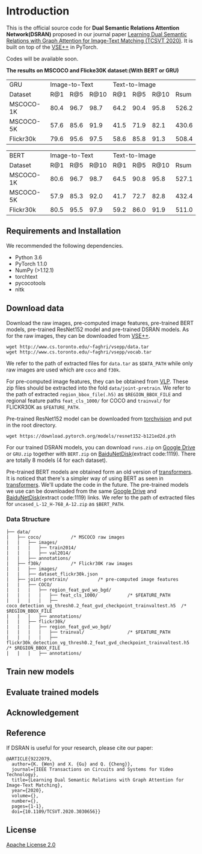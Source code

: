 # Introduction
This is the official source code for **Dual Semantic Relations Attention Network(DSRAN)** proposed in our journal paper [Learning Dual Semantic Relations with Graph Attention for Image-Text Matching (TCSVT 2020)](https://arxiv.org/abs/2010.11550). It is built on top of the [VSE++](https://github.com/fartashf/vsepp) in PyTorch.

Codes will be available soon.

**The results on MSCOCO and Flicke30K dataset:(With BERT or GRU)**
<table>
  <tr>
    <td>GRU</td>
    <td colspan="3">Image-to-Text</td>
    <td colspan="3">Text-to-Image</td>
    <td></td>
  </tr>
  <tr>
    <td>Dataset</td>
    <td>R@1</td>
    <td>R@5</td>
    <td>R@10</td>
    <td>R@1</td>
    <td>R@5</td>
    <td>R@10</td>
    <td>Rsum</td>
  </tr>
  <tr>
    <td>MSCOCO-1K</td>                   
    <td>80.4</td>
    <td>96.7</td>
    <td>98.7</td>
    <td>64.2</td>
    <td>90.4</td>
    <td>95.8</td>
     <td>526.2</td>
  </tr>
  <tr>
    <td>MSCOCO-5K</td>      
    <td>57.6</td>
    <td>85.6</td>
    <td>91.9</td>
    <td>41.5</td>
    <td>71.9</td>
    <td>82.1</td>
     <td>430.6</td>
  </tr>
  <tr>  
    <td>Flickr30k</td>            
    <td>79.6</td>
    <td>95.6</td>
    <td>97.5</td>
    <td>58.6</td>
    <td>85.8</td>
    <td>91.3</td>
    <td>508.4</td>
  </tr>
</table>

<table>
  <tr>
    <td>BERT</td>
    <td colspan="3">Image-to-Text</td>
    <td colspan="3">Text-to-Image</td>
    <td></td>
  </tr>
  <tr>
    <td>Dataset</td>
    <td>R@1</td>
    <td>R@5</td>
    <td>R@10</td>
    <td>R@1</td>
    <td>R@5</td>
    <td>R@10</td>
    <td>Rsum</td>
  </tr>
  <tr>
    <td>MSCOCO-1K</td>       
    <td>80.6</td>
    <td>96.7</td>
    <td>98.7</td>
    <td>64.5</td>
    <td>90.8</td>
    <td>95.8</td>
     <td>527.1</td>
  </tr>
  <tr>
    <td>MSCOCO-5K</td>      
    <td>57.9</td>
    <td>85.3</td>
    <td>92.0</td>
    <td>41.7</td>
    <td>72.7</td>
    <td>82.8</td>
     <td>432.4</td>
  </tr>
  <tr>  
    <td>Flickr30k</td>      
    <td>80.5</td>
    <td>95.5</td>
    <td>97.9</td>
    <td>59.2</td>
    <td>86.0</td>
    <td>91.9</td>
    <td>511.0</td>
  </tr>
</table>

## Requirements and Installation
We recommended the following dependencies.
*  Python 3.6
*  PyTorch 1.1.0
*  NumPy (>1.12.1)
*  torchtext
*  pycocotools
*  nltk

## Download data

Download the raw images, pre-computed image features, pre-trained BERT models, pre-trained ResNet152 model and pre-trained DSRAN models. As for the raw images, they can be downloaded from [VSE++](https://github.com/fartashf/vsepp).

```
wget http://www.cs.toronto.edu/~faghri/vsepp/data.tar
wget http://www.cs.toronto.edu/~faghri/vsepp/vocab.tar
```
We refer to the path of extracted files for `data.tar` as `$DATA_PATH` while only raw images are used which are `coco` and `f30k`.

For pre-computed image features, they can be obtained from [VLP](https://github.com/LuoweiZhou/VLP). These zip files should be extracted into the fold `data/joint-pretrain`. We refer to the path of extracted `region_bbox_file(.h5)` as `$REGION_BBOX_FILE` and regional feature paths `feat_cls_1000/` for COCO and `trainval/` for FLICKR30K as `$FEATURE_PATH`.

Pre-trained ResNet152 model can be downloaded from [torchvision](https://download.pytorch.org/models/resnet152-b121ed2d.pth) and put in the root directory.
```
wget https://download.pytorch.org/models/resnet152-b121ed2d.pth
```
For our trained DSRAN models, you can download `runs.zip` on [Google Drive](https://drive.google.com/drive/folders/1SQiRpO3L8d9QxFSRdk31PZrxRUi3eXyW?usp=sharing) or `GRU.zip` together with `BERT.zip` on [BaiduNetDisk](https://pan.baidu.com/s/1H_iMH-QZETAdHLk03dBREA)(extract code:1119). There are totally 8 models (4 for each dataset).

Pre-trained BERT models are obtained form an old version of [transformers](https://github.com/huggingface/transformers). It is noticed that there's a simpler way of using BERT as seen in [transformers](https://github.com/huggingface/transformers). We'll update the code in the future. The pre-trained models we use can be downloaded from the same [Google Drive](https://drive.google.com/drive/folders/1SQiRpO3L8d9QxFSRdk31PZrxRUi3eXyW?usp=sharing) and [BaiduNetDisk](https://pan.baidu.com/s/1H_iMH-QZETAdHLk03dBREA)(extract code:1119) links. We refer to the path of extracted files for `uncased_L-12_H-768_A-12.zip` as `$BERT_PATH`.  


### Data Structure
```
├── data/
|   ├── coco/           /* MSCOCO raw images
|   |   ├── images/
|   |   |   ├── train2014/
|   |   |   ├── val2014/
|   |   ├── annotations/
|   ├── f30k/           /* Flickr30K raw images
|   |   ├── images/
|   |   ├── dataset_flickr30k.json
|   ├── joint-pretrain/           /* pre-computed image features
|   |   ├── COCO/
|   |   |   ├── region_feat_gvd_wo_bgd/
|   |   |   |   ├── feat_cls_1000/           /* $FEATURE_PATH
|   |   |   |   ├── coco_detection_vg_thresh0.2_feat_gvd_checkpoint_trainvaltest.h5  /* $REGION_BBOX_FILE
|   |   |   ├── annotations/
|   |   ├── flickr30k/
|   |   |   ├── region_feat_gvd_wo_bgd/
|   |   |   |   ├── trainval/                /* $FEATURE_PATH
|   |   |   |   ├── flickr30k_detection_vg_thresh0.2_feat_gvd_checkpoint_trainvaltest.h5  /* $REGION_BBOX_FILE
|   |   |   ├── annotations/
```

## Train new models

## Evaluate trained models

## Acknowledgement

## Reference

If DSRAN is useful for your research, please cite our paper:

```
@ARTICLE{9222079,
  author={K. {Wen} and X. {Gu} and Q. {Cheng}},
  journal={IEEE Transactions on Circuits and Systems for Video Technology}, 
  title={Learning Dual Semantic Relations with Graph Attention for Image-Text Matching}, 
  year={2020},
  volume={},
  number={},
  pages={1-1},
  doi={10.1109/TCSVT.2020.3030656}}
```

## License

[Apache License 2.0](http://www.apache.org/licenses/LICENSE-2.0)
